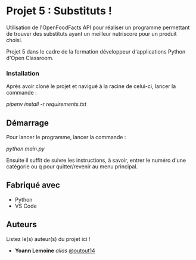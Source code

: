 # Projet 5 : Substituts !

Utilisation de l'OpenFoodFacts API pour réaliser un programme permettant de trouver des substituts ayant un meilleur nutriscore pour un produit choisi.

Projet 5 dans le cadre de la formation développeur d'applications Python d'Open Classroom.

### Installation

Après avoir cloné le projet et navigué à la racine de celui-ci, lancer la commande :

_pipenv install -r requirements.txt_

## Démarrage

Pour lancer le programme, lancer la commande :

_python main.py_

Ensuite il suffit de suivre les instructions, à savoir, entrer le numéro d'une catégorie ou q pour quitter/revenir au menu principal.

## Fabriqué avec

* Python
* VS Code

## Auteurs
Listez le(s) auteur(s) du projet ici !
* **Yoann Lemoine** _alias_ [@outout14](https://github.com/drealKn)
